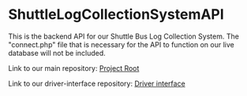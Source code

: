 # ShuttleLogCollectionSystemAPI
This is the backend API for our Shuttle Bus Log Collection System. The "connect.php" file that is necessary for the API to function on our live database will not be included.

Link to our main repository: [Project Root](https://github.com/kdesimini/Bus-Shuttle-Log-Collection-System)

Link to our driver-interface repository: [Driver interface](https://github.com/kdesimini/ShuttleLogCollectionSystemSourceCode)
